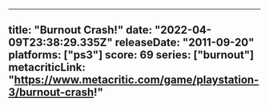 
---
title: "Burnout Crash!"
date: "2022-04-09T23:38:29.335Z"
releaseDate: "2011-09-20"
platforms: ["ps3"]
score: 69
series: ["burnout"]
metacriticLink: "https://www.metacritic.com/game/playstation-3/burnout-crash!"
---

